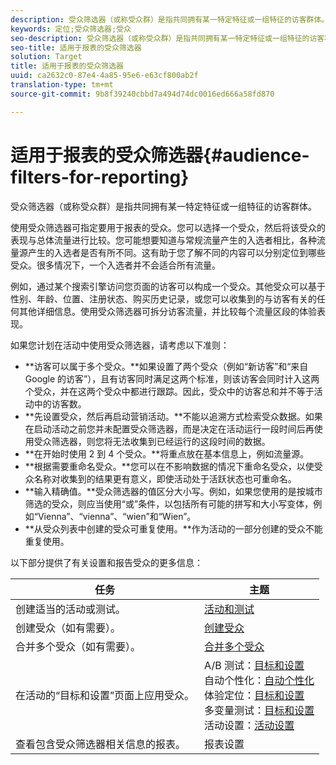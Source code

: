 ```yaml
---
description: 受众筛选器（或称受众群）是指共同拥有某一特定特征或一组特征的访客群体。
keywords: 定位;受众筛选器;受众
seo-description: 受众筛选器（或称受众群）是指共同拥有某一特定特征或一组特征的访客群体。
seo-title: 适用于报表的受众筛选器
solution: Target
title: 适用于报表的受众筛选器
uuid: ca2632c0-87e4-4a85-95e6-e63cf800ab2f
translation-type: tm+mt
source-git-commit: 9b8f39240cbbd7a494d74dc0016ed666a58fd870

---
```



# 适用于报表的受众筛选器{#audience-filters-for-reporting}

受众筛选器（或称受众群）是指共同拥有某一特定特征或一组特征的访客群体。

使用受众筛选器可指定要用于报表的受众。您可以选择一个受众，然后将该受众的表现与总体流量进行比较。您可能想要知道与常规流量产生的入选者相比，各种流量源产生的入选者是否有所不同。这有助于您了解不同的内容可以分别定位到哪些受众。很多情况下，一个入选者并不会适合所有流量。

例如，通过某个搜索引擎访问您页面的访客可以构成一个受众。其他受众可以基于性别、年龄、位置、注册状态、购买历史记录，或您可以收集到的与访客有关的任何其他详细信息。使用受众筛选器可拆分访客流量，并比较每个流量区段的体验表现。

如果您计划在活动中使用受众筛选器，请考虑以下准则：

* **访客可以属于多个受众。**如果设置了两个受众（例如“新访客”和“来自 Google 的访客”），且有访客同时满足这两个标准，则该访客会同时计入这两个受众，并在这两个受众中都进行跟踪。因此，受众中的访客总和并不等于活动中的访客数。
* **先设置受众，然后再启动营销活动。**不能以追溯方式检索受众数据。如果在启动活动之前您并未配置受众筛选器，而是决定在活动运行一段时间后再使用受众筛选器，则您将无法收集到已经运行的这段时间的数据。
* **在开始时使用 2 到 4 个受众。**将重点放在基本信息上，例如流量源。
* **根据需要重命名受众。**您可以在不影响数据的情况下重命名受众，以使受众名称对收集到的结果更有意义，即使活动处于活跃状态也可重命名。
* **输入精确值。**受众筛选器的值区分大小写。例如，如果您使用的是按城市筛选的受众，则应当使用“或”条件，以包括所有可能的拼写和大小写变体，例如“Vienna”、“vienna”、“wien”和“Wien”。
* **从受众列表中创建的受众可重复使用。**作为活动的一部分创建的受众不能重复使用。

以下部分提供了有关设置和报告受众的更多信息：

| 任务 | 主题 |
|--- |--- |
| 创建适当的活动或测试。 | [活动和测试](/help/c-intro/target-key-concepts.md) |
| 创建受众（如有需要）。 | [创建受众](/help/c-target/c-audiences/create-audience.md) |
| 合并多个受众（如有需要）。 | [合并多个受众](/help/c-target/combining-multiple-audiences.md) |
| 在活动的“目标和设置”页面上应用受众。 | A/B 测试：[目标和设置](/help/c-activities/t-test-ab/t-test-create-ab/ab-goals-and-settings.md)<br>自动个性化：[自动个性化](/help/c-activities/t-automated-personalization/automated-personalization.md)<br>体验定位：[目标和设置](/help/c-activities/t-experience-target/t-xt-create/xt-goals-and-settings.md)<br>多变量测试：[目标和设置](/help/c-activities/c-multivariate-testing/t-create-multivariate-test/goals-and-settings.md) <br>活动设置：[活动设置](/help/c-activities/activity-settings.md) |
| 查看包含受众筛选器相关信息的报表。 | 报表设置 |

